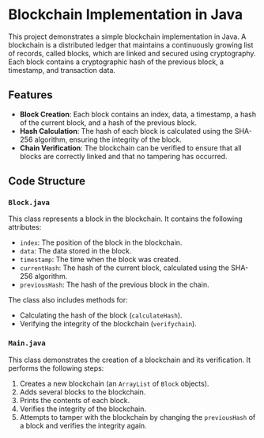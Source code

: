 # Blockchain Implementation in Java

This project demonstrates a simple blockchain implementation in Java. A blockchain is a distributed ledger that maintains a continuously growing list of records, called blocks, which are linked and secured using cryptography. Each block contains a cryptographic hash of the previous block, a timestamp, and transaction data.

## Features

- **Block Creation**: Each block contains an index, data, a timestamp, a hash of the current block, and a hash of the previous block.
- **Hash Calculation**: The hash of each block is calculated using the SHA-256 algorithm, ensuring the integrity of the block.
- **Chain Verification**: The blockchain can be verified to ensure that all blocks are correctly linked and that no tampering has occurred.

## Code Structure

### `Block.java`

This class represents a block in the blockchain. It contains the following attributes:

- `index`: The position of the block in the blockchain.
- `data`: The data stored in the block.
- `timestamp`: The time when the block was created.
- `currentHash`: The hash of the current block, calculated using the SHA-256 algorithm.
- `previousHash`: The hash of the previous block in the chain.

The class also includes methods for:

- Calculating the hash of the block (`calculateHash`).
- Verifying the integrity of the blockchain (`verifychain`).

### `Main.java`

This class demonstrates the creation of a blockchain and its verification. It performs the following steps:

1. Creates a new blockchain (an `ArrayList` of `Block` objects).
2. Adds several blocks to the blockchain.
3. Prints the contents of each block.
4. Verifies the integrity of the blockchain.
5. Attempts to tamper with the blockchain by changing the `previousHash` of a block and verifies the integrity again.


